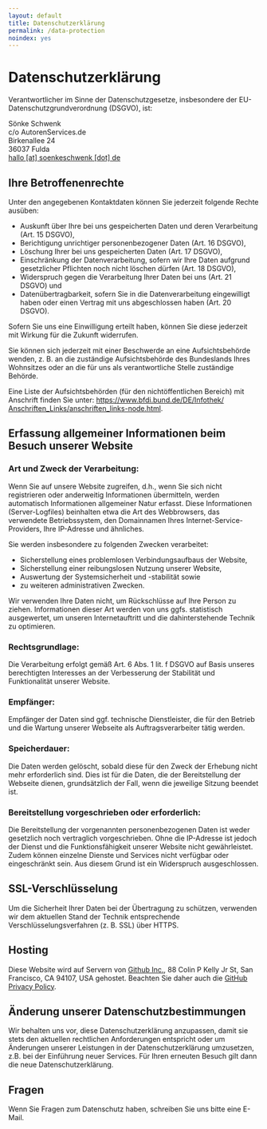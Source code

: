 ```yaml
---
layout: default
title: Datenschutzerklärung
permalink: /data-protection
noindex: yes
---
```

# Datenschutzerklärung

Verantwortlicher im Sinne der Datenschutzgesetze, insbesondere der EU-Datenschutzgrundverordnung (DSGVO), ist:

Sönke Schwenk  
c/o AutorenServices.de  
Birkenallee 24  
36037 Fulda  
[hallo [at] soenkeschwenk [dot] de](javascript:linkTo_UnCryptMailto('nbjmup;ibmmpAtpfolftdixfol/ef');)

## Ihre Betroffenenrechte

Unter den angegebenen Kontaktdaten können Sie jederzeit folgende Rechte ausüben:

*   Auskunft über Ihre bei uns gespeicherten Daten und deren Verarbeitung (Art. 15 DSGVO),
*   Berichtigung unrichtiger personenbezogener Daten (Art. 16 DSGVO),
*   Löschung Ihrer bei uns gespeicherten Daten (Art. 17 DSGVO),
*   Einschränkung der Datenverarbeitung, sofern wir Ihre Daten aufgrund gesetzlicher Pflichten noch nicht löschen dürfen (Art. 18 DSGVO),
*   Widerspruch gegen die Verarbeitung Ihrer Daten bei uns (Art. 21 DSGVO) und
*   Datenübertragbarkeit, sofern Sie in die Datenverarbeitung eingewilligt haben oder einen Vertrag mit uns abgeschlossen haben (Art. 20 DSGVO).

Sofern Sie uns eine Einwilligung erteilt haben, können Sie diese jederzeit mit Wirkung für die Zukunft widerrufen.

Sie können sich jederzeit mit einer Beschwerde an eine Aufsichtsbehörde wenden, z. B. an die zuständige Aufsichtsbehörde des Bundeslands Ihres Wohnsitzes oder an die für uns als verantwortliche Stelle zuständige Behörde.

Eine Liste der Aufsichtsbehörden (für den nichtöffentlichen Bereich) mit Anschrift finden Sie unter: [https://www.bfdi.bund.de/<wbr>DE/<wbr>Infothek/<wbr>Anschriften_Links/<wbr>anschriften_links-node.html](https://www.bfdi.bund.de/DE/Infothek/Anschriften_Links/anschriften_links-node.html).

## Erfassung allgemeiner Informationen beim Besuch unserer Website

### Art und Zweck der Verarbeitung:

Wenn Sie auf unsere Website zugreifen, d.h., wenn Sie sich nicht registrieren oder anderweitig Informationen übermitteln, werden automatisch Informationen allgemeiner Natur erfasst. Diese Informationen (Server-Logfiles) beinhalten etwa die Art des Webbrowsers, das verwendete Betriebssystem, den Domainnamen Ihres Internet-Service-Providers, Ihre IP-Adresse und ähnliches.

Sie werden insbesondere zu folgenden Zwecken verarbeitet:

*   Sicherstellung eines problemlosen Verbindungsaufbaus der Website,
*   Sicherstellung einer reibungslosen Nutzung unserer Website,
*   Auswertung der Systemsicherheit und -stabilität sowie
*   zu weiteren administrativen Zwecken.

Wir verwenden Ihre Daten nicht, um Rückschlüsse auf Ihre Person zu ziehen. Informationen dieser Art werden von uns ggfs. statistisch ausgewertet, um unseren Internetauftritt und die dahinterstehende Technik zu optimieren.

### Rechtsgrundlage:

Die Verarbeitung erfolgt gemäß Art. 6 Abs. 1 lit. f DSGVO auf Basis unseres berechtigten Interesses an der Verbesserung der Stabilität und Funktionalität unserer Website.

### Empfänger:

Empfänger der Daten sind ggf. technische Dienstleister, die für den Betrieb und die Wartung unserer Webseite als Auftragsverarbeiter tätig werden.

### Speicherdauer:

Die Daten werden gelöscht, sobald diese für den Zweck der Erhebung nicht mehr erforderlich sind. Dies ist für die Daten, die der Bereitstellung der Webseite dienen, grundsätzlich der Fall, wenn die jeweilige Sitzung beendet ist.

### Bereitstellung vorgeschrieben oder erforderlich:

Die Bereitstellung der vorgenannten personenbezogenen Daten ist weder gesetzlich noch vertraglich vorgeschrieben. Ohne die IP-Adresse ist jedoch der Dienst und die Funktionsfähigkeit unserer Website nicht gewährleistet. Zudem können einzelne Dienste und Services nicht verfügbar oder eingeschränkt sein. Aus diesem Grund ist ein Widerspruch ausgeschlossen.

## SSL-Verschlüsselung

Um die Sicherheit Ihrer Daten bei der Übertragung zu schützen, verwenden wir dem aktuellen Stand der Technik entsprechende Verschlüsselungsverfahren (z. B. SSL) über HTTPS.

## Hosting

Diese Website wird auf Servern von [Github Inc.](https://www.github.com), 88 Colin P Kelly Jr St, San Francisco, CA 94107, USA gehostet. Beachten Sie daher auch die [GitHub Privacy Policy](https://help.github.com/articles/github-privacy-statement/).

## Änderung unserer Datenschutzbestimmungen

Wir behalten uns vor, diese Datenschutzerklärung anzupassen, damit sie stets den aktuellen rechtlichen Anforderungen entspricht oder um Änderungen unserer Leistungen in der Datenschutzerklärung umzusetzen, z.B. bei der Einführung neuer Services. Für Ihren erneuten Besuch gilt dann die neue Datenschutzerklärung.

## Fragen
Wenn Sie Fragen zum Datenschutz haben, schreiben Sie uns bitte eine E-Mail.
